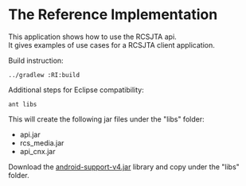 # The Reference Implementation

This application shows how to use the RCSJTA api.<br>
It gives examples of use cases for a RCSJTA client application.

Build instruction:

<code>../gradlew :RI:build</code>

Additional steps for Eclipse compatibility:

<code>ant libs</code>

This will create the following jar files under the "libs" folder:
- api.jar
- rcs_media.jar
- api_cnx.jar

Download the [android-support-v4.jar](https://developer.android.com/tools/support-library/setup.html) library and copy under the "libs" folder. 
